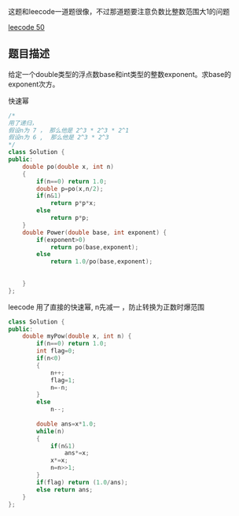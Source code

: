 这题和leecode一道题很像，不过那道题要注意负数比整数范围大1的问题

[leecode 50 ](https://leetcode-cn.com/problems/powx-n/)

## 题目描述
给定一个double类型的浮点数base和int类型的整数exponent。求base的exponent次方。

快速幂

```c++
/*
用了递归， 
假设n为 7 ， 那么他是 2^3 * 2^3 * 2^1 
假设n为 6 ,  那么他是 2^3 * 2^3
*/
class Solution {
public:
    double po(double x, int n)
    {
        if(n==0) return 1.0;
        double p=po(x,n/2);
        if(n&1)
            return p*p*x;
        else 
            return p*p;
    }
    double Power(double base, int exponent) {
        if(exponent>0)
            return po(base,exponent);
        else 
            return 1.0/po(base,exponent);
        
        
    }
};
```


leecode 用了直接的快速幂, n先减一 ，防止转换为正数时爆范围

```c++
class Solution {
public:
    double myPow(double x, int n) {
        if(n==0) return 1.0;
        int flag=0;
        if(n<0) 
        {
            n++;
            flag=1;
            n=-n;
        }
        else 
            n--;
        
        double ans=x*1.0;
        while(n)
        {
            if(n&1)
                ans*=x;
            x*=x;
            n=n>>1;
        }
        if(flag) return (1.0/ans);
        else return ans;
    }
};
```